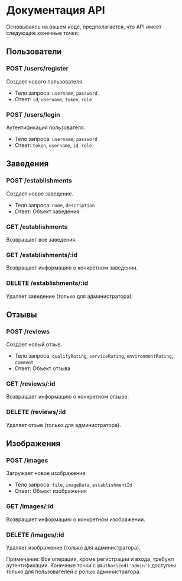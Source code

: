 # Документация API

Основываясь на вашем коде, предполагается, что API имеет следующие конечные точки:

## Пользователи

### POST /users/register
Создает нового пользователя.
- Тело запроса: `username`, `password`
- Ответ: `id`, `username`, `token`, `role`

### POST /users/login
Аутентификация пользователя.
- Тело запроса: `username`, `password`
- Ответ: `token`, `username`, `id`, `role`

## Заведения

### POST /establishments
Создает новое заведение.
- Тело запроса: `name`, `description`
- Ответ: Объект заведения

### GET /establishments
Возвращает все заведения.

### GET /establishments/:id
Возвращает информацию о конкретном заведении.

### DELETE /establishments/:id
Удаляет заведение (только для администратора).

## Отзывы

### POST /reviews
Создает новый отзыв.
- Тело запроса: `qualityRating`, `serviceRating`, `environmentRating`, `comment`
- Ответ: Объект отзыва

### GET /reviews/:id
Возвращает информацию о конкретном отзыве.

### DELETE /reviews/:id
Удаляет отзыв (только для администратора).

## Изображения

### POST /images
Загружает новое изображение.
- Тело запроса: `file`, `imageData`, `establishmentId`
- Ответ: Объект изображения

### GET /images/:id
Возвращает информацию о конкретном изображении.

### DELETE /images/:id
Удаляет изображение (только для администратора).

Примечание: Все операции, кроме регистрации и входа, требуют аутентификации. Конечные точки с `@Authorized('admin')` доступны только для пользователей с ролью администратора.